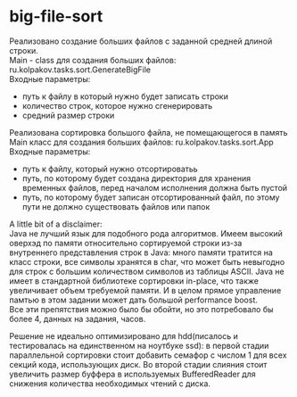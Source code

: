 # big-file-sort

<p>
Реализовано создание больших файлов с заданной средней длиной строки. 
</br>
Main - class для создания больших файлов: ru.kolpakov.tasks.sort.GenerateBigFile
</br>
Входные параметры:
<ul>
<li>путь к файлу в который нужно будет записать строки</li>
<li>количество строк, которое нужно сгенерировать</li>
<li>средний размер строки</li>
</ul>
</p>

<p>
Реализована сортировка большого файла, не помещающегося в память
</br>
Main класс для создания больших файлов: ru.kolpakov.tasks.sort.App
</br>
Входные параметры:
<ul>
<li>путь к файлу, который нужно отсортироватьь</li>
<li>путь, по которому будет создана директория для хранения временных файлов, перед началом исполнения должна быть пустой</li>
<li>путь, по которому будет записан отсортированный файл, по этому пути не должно существовать файлов или папок</li>
</ul>
</p>

<p>
A little bit of a disclaimer:
</br>
Java не лучший язык для подобного рода алгоритмов. Имеем высокий оверхэд по памяти относительно сортируемой строки из-за внутреннего представления строк в Java: много памяти тратится на класс строки, все символы хранятся в char, что может быть невыгодно для строк с большим количеством символов из таблицы ASCII. Java не имеет в стандартной библиотеке сортировки in-place, что также увеличивает объем требуемой памяти. И в целом прямое управление памтью в этом задании может дать большой performance boost. 
</br>
Все эти препятствия можно было бы обойти, но это потребовало бы более 4, данных на задания, часов.
</p>
<p>
Решение не идеально оптимизировано для hdd(писалось и тестировалась на единственном на ноутбуке ssd): в первой стадии параллельной сортировки стоит добавить семафор с числом 1 для всех секций кода, использующих диск. Во второй стадии слияния стоит увеличить размер буффера в используемых BufferedReader для снижения количества необходимых чтений с диска.
</p>
